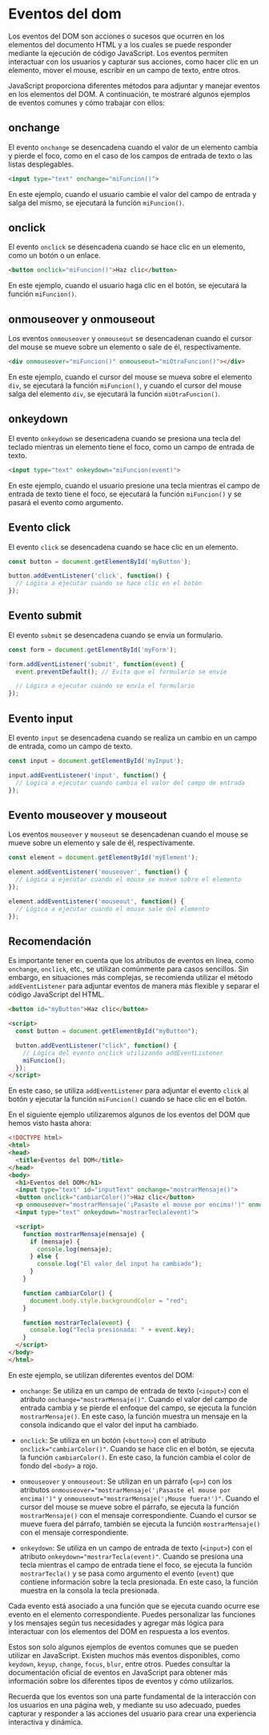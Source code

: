 # Eventos del dom

Los eventos del DOM son acciones o sucesos que ocurren en los elementos del documento HTML y a los cuales se puede responder mediante la ejecución de código JavaScript. Los eventos permiten interactuar con los usuarios y capturar sus acciones, como hacer clic en un elemento, mover el mouse, escribir en un campo de texto, entre otros.

JavaScript proporciona diferentes métodos para adjuntar y manejar eventos en los elementos del DOM. A continuación, te mostraré algunos ejemplos de eventos comunes y cómo trabajar con ellos:

## onchange

El evento `onchange` se desencadena cuando el valor de un elemento cambia y pierde el foco, como en el caso de los campos de entrada de texto o las listas desplegables.

```html
<input type="text" onchange="miFuncion()">
```

En este ejemplo, cuando el usuario cambie el valor del campo de entrada y salga del mismo, se ejecutará la función `miFuncion()`.

## onclick

El evento `onclick` se desencadena cuando se hace clic en un elemento, como un botón o un enlace.

```html
<button onclick="miFuncion()">Haz clic</button>
```

En este ejemplo, cuando el usuario haga clic en el botón, se ejecutará la función `miFuncion()`.

## onmouseover y onmouseout

Los eventos `onmouseover` y `onmouseout` se desencadenan cuando el cursor del mouse se mueve sobre un elemento o sale de él, respectivamente.

```html
<div onmouseover="miFuncion()" onmouseout="miOtraFuncion()"></div>
```

En este ejemplo, cuando el cursor del mouse se mueva sobre el elemento `div`, se ejecutará la función `miFuncion()`, y cuando el cursor del mouse salga del elemento `div`, se ejecutará la función `miOtraFuncion()`.

## onkeydown

El evento `onkeydown` se desencadena cuando se presiona una tecla del teclado mientras un elemento tiene el foco, como un campo de entrada de texto.

```html
<input type="text" onkeydown="miFuncion(event)">
```

En este ejemplo, cuando el usuario presione una tecla mientras el campo de entrada de texto tiene el foco, se ejecutará la función `miFuncion()` y se pasará el evento como argumento.

## Evento click

El evento `click` se desencadena cuando se hace clic en un elemento.

```javascript
const button = document.getElementById('myButton');

button.addEventListener('click', function() {
  // Lógica a ejecutar cuando se hace clic en el botón
});
```

## Evento submit

El evento `submit` se desencadena cuando se envía un formulario.

```javascript
const form = document.getElementById('myForm');

form.addEventListener('submit', function(event) {
  event.preventDefault(); // Evita que el formulario se envíe

  // Lógica a ejecutar cuando se envía el formulario
});
```

## Evento input

El evento `input` se desencadena cuando se realiza un cambio en un campo de entrada, como un campo de texto.

```javascript
const input = document.getElementById('myInput');

input.addEventListener('input', function() {
  // Lógica a ejecutar cuando cambia el valor del campo de entrada
});
```

## Evento mouseover y mouseout

Los eventos `mouseover` y `mouseout` se desencadenan cuando el mouse se mueve sobre un elemento y sale de él, respectivamente.

```javascript
const element = document.getElementById('myElement');

element.addEventListener('mouseover', function() {
  // Lógica a ejecutar cuando el mouse se mueve sobre el elemento
});

element.addEventListener('mouseout', function() {
  // Lógica a ejecutar cuando el mouse sale del elemento
});
```

## Recomendación

Es importante tener en cuenta que los atributos de eventos en línea, como `onchange`, `onclick`, etc., se utilizan comúnmente para casos sencillos. Sin embargo, en situaciones más complejas, se recomienda utilizar el método `addEventListener` para adjuntar eventos de manera más flexible y separar el código JavaScript del HTML.

```html
<button id="myButton">Haz clic</button>

<script>
  const button = document.getElementById("myButton");

  button.addEventListener("click", function() {
    // Lógica del evento onclick utilizando addEventListener
    miFuncion();
  });
</script>
```

En este caso, se utiliza `addEventListener` para adjuntar el evento `click` al botón y ejecutar la función `miFuncion()` cuando se hace clic en el botón.

En el siguiente ejemplo utilizaremos algunos de los eventos del DOM que hemos visto hasta ahora:

```html
<!DOCTYPE html>
<html>
<head>
  <title>Eventos del DOM</title>
</head>
<body>
  <h1>Eventos del DOM</h1>
  <input type="text" id="inputText" onchange="mostrarMensaje()">
  <button onclick="cambiarColor()">Haz clic</button>
  <p onmouseover="mostrarMensaje('¡Pasaste el mouse por encima!')" onmouseout="mostrarMensaje('¡Mouse fuera!')">Pasa el mouse aquí</p>
  <input type="text" onkeydown="mostrarTecla(event)">

  <script>
    function mostrarMensaje(mensaje) {
      if (mensaje) {
        console.log(mensaje);
      } else {
        console.log("El valor del input ha cambiado");
      }
    }

    function cambiarColor() {
      document.body.style.backgroundColor = "red";
    }

    function mostrarTecla(event) {
      console.log("Tecla presionada: " + event.key);
    }
  </script>
</body>
</html>
```

En este ejemplo, se utilizan diferentes eventos del DOM:

- `onchange`: Se utiliza en un campo de entrada de texto (`<input>`) con el atributo `onchange="mostrarMensaje()"`. Cuando el valor del campo de entrada cambia y se pierde el enfoque del campo, se ejecuta la función `mostrarMensaje()`. En este caso, la función muestra un mensaje en la consola indicando que el valor del input ha cambiado.

- `onclick`: Se utiliza en un botón (`<button>`) con el atributo `onclick="cambiarColor()"`. Cuando se hace clic en el botón, se ejecuta la función `cambiarColor()`. En este caso, la función cambia el color de fondo del `<body>` a rojo.

- `onmouseover` y `onmouseout`: Se utilizan en un párrafo (`<p>`) con los atributos `onmouseover="mostrarMensaje('¡Pasaste el mouse por encima!')"` y `onmouseout="mostrarMensaje('¡Mouse fuera!')"`. Cuando el cursor del mouse se mueve sobre el párrafo, se ejecuta la función `mostrarMensaje()` con el mensaje correspondiente. Cuando el cursor se mueve fuera del párrafo, también se ejecuta la función `mostrarMensaje()` con el mensaje correspondiente.

- `onkeydown`: Se utiliza en un campo de entrada de texto (`<input>`) con el atributo `onkeydown="mostrarTecla(event)"`. Cuando se presiona una tecla mientras el campo de entrada tiene el foco, se ejecuta la función `mostrarTecla()` y se pasa como argumento el evento (`event`) que contiene información sobre la tecla presionada. En este caso, la función muestra en la consola la tecla presionada.

Cada evento está asociado a una función que se ejecuta cuando ocurre ese evento en el elemento correspondiente. Puedes personalizar las funciones y los mensajes según tus necesidades y agregar más lógica para interactuar con los elementos del DOM en respuesta a los eventos.

Estos son solo algunos ejemplos de eventos comunes que se pueden utilizar en JavaScript. Existen muchos más eventos disponibles, como `keydown`, `keyup`, `change`, `focus`, `blur`, entre otros. Puedes consultar la documentación oficial de eventos en JavaScript para obtener más información sobre los diferentes tipos de eventos y cómo utilizarlos.

Recuerda que los eventos son una parte fundamental de la interacción con los usuarios en una página web, y mediante su uso adecuado, puedes capturar y responder a las acciones del usuario para crear una experiencia interactiva y dinámica.
